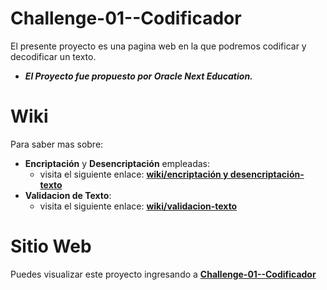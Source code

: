 # **Challenge-01--Codificador**
El presente proyecto es una pagina web en la que podremos codificar y decodificar un texto.

* ***El Proyecto fue propuesto por Oracle Next Education.***
  
# **Wiki**

Para saber mas sobre:
* **Encriptación** y **Desencriptación** empleadas:
    * visita el siguiente enlace: [**wiki/encriptación y desencriptación-texto**](https://github.com/sandovaldavid/Challenge-01--Codificador/wiki/Encriptaci%C3%B3n-y-Desencriptaci%C3%B3n)
* **Validacion de Texto**:
  * visita el siguiente enlace: [**wiki/validacion-texto**](https://github.com/sandovaldavid/Challenge-01--Codificador/wiki/Validacion-de-Texto)
# **Sitio Web**
Puedes visualizar este proyecto ingresando a [**Challenge-01--Codificador**](https://sandovaldavid.github.io/Challenge-01--Codificador/)
